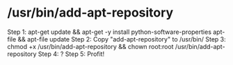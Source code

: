 # /usr/bin/add-apt-repository

Step 1: apt-get update && apt-get -y install python-software-properties apt-file && apt-file update
Step 2: Copy "add-apt-repository" to /usr/bin/
Step 3: chmod +x /usr/bin/add-apt-repository && chown root:root /usr/bin/add-apt-repository
Step 4: ?
Step 5: Profit!
